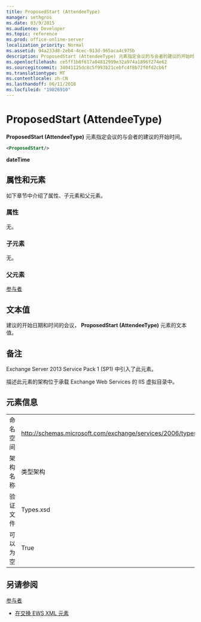 ```yaml
---
title: ProposedStart (AttendeeType)
manager: sethgros
ms.date: 03/9/2015
ms.audience: Developer
ms.topic: reference
ms.prod: office-online-server
localization_priority: Normal
ms.assetid: 94a233d8-2eb4-4cec-913d-965aca4c975b
description: ProposedStart (AttendeeType) 元素指定会议的与会者的建议的开始时间。
ms.openlocfilehash: ce5ff1b0f617a04812999e32a974a1896f274e62
ms.sourcegitcommit: 34041125dc8c5f993b21cebfc4f8b72f0fd2cb6f
ms.translationtype: MT
ms.contentlocale: zh-CN
ms.lasthandoff: 06/11/2018
ms.locfileid: "19826910"
---
```

# <a name="proposedstart-attendeetype"></a>ProposedStart (AttendeeType)

**ProposedStart (AttendeeType)** 元素指定会议的与会者的建议的开始时间。 
  
```XML
<ProposedStart/>
```

 **dateTime**
## <a name="attributes-and-elements"></a>属性和元素

如下章节中介绍了属性、子元素和父元素。
  
### <a name="attributes"></a>属性

无。
  
### <a name="child-elements"></a>子元素

无。
  
### <a name="parent-elements"></a>父元素

[参与者](attendee.md)
  
## <a name="text-value"></a>文本值

建议的开始日期和时间的会议， **ProposedStart (AttendeeType)** 元素的文本值。 
  
## <a name="remarks"></a>备注

Exchange Server 2013 Service Pack 1 (SP1) 中引入了此元素。
  
描述此元素的架构位于承载 Exchange Web Services 的 IIS 虚拟目录中。
  
## <a name="element-information"></a>元素信息

|||
|:-----|:-----|
|命名空间  <br/> |http://schemas.microsoft.com/exchange/services/2006/types  <br/> |
|架构名称  <br/> |类型架构  <br/> |
|验证文件  <br/> |Types.xsd  <br/> |
|可以为空  <br/> |True  <br/> |
   
## <a name="see-also"></a>另请参阅



[参与者](attendee.md)


- [在交换 EWS XML 元素](ews-xml-elements-in-exchange.md)

